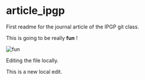 # article_ipgp

First readme for the journal article of the IPGP git class.

This is going to be really **fun** !

![fun](https://cdn.meme.am/cache/instances/folder153/500x/67022153.jpg)

Editing the file locally.

This is a new local edit.
